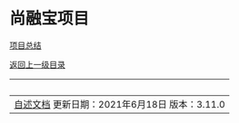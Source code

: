 # 尚融宝项目

[项目总结](zongjie/index.html)

















[返回上一级目录](../index.html)

|                                                       &nbsp; |
| -----------------------------------------------------------: |
| [自述文档](read-me/index.html) 更新日期：2021年6月18日 版本：3.11.0 |

